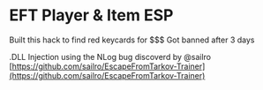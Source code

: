# EFT Player & Item ESP
Built this hack to find red keycards for $$$ 
Got banned after 3 days

.DLL Injection using the NLog bug discoverd by @sailro
[https://github.com/sailro/EscapeFromTarkov-Trainer](https://github.com/sailro/EscapeFromTarkov-Trainer)
